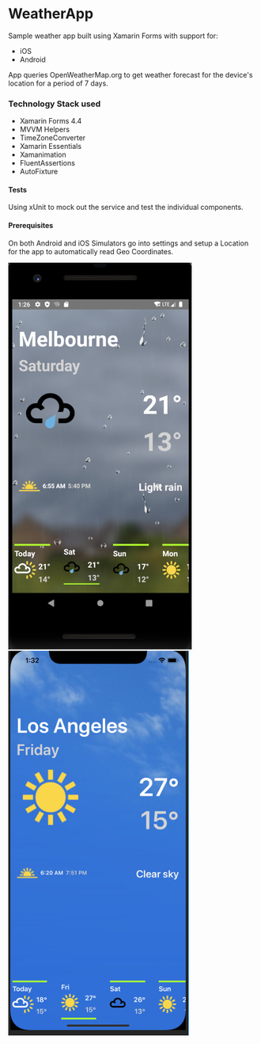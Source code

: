 # WeatherApp
Sample weather app built using Xamarin Forms with support for:

- iOS
- Android

App queries OpenWeatherMap.org to get weather forecast for the device's location for a period of 7 days.

### Technology Stack used
- Xamarin Forms 4.4
- MVVM Helpers
- TimeZoneConverter
- Xamarin Essentials
- Xamanimation
- FluentAssertions
- AutoFixture

#### Tests
Using xUnit to mock out the service and test the individual components.

#### Prerequisites
On both Android and iOS Simulators go into settings and setup a Location for the app to automatically read Geo Coordinates.

![File](file.png) ![File2](file2.png)
